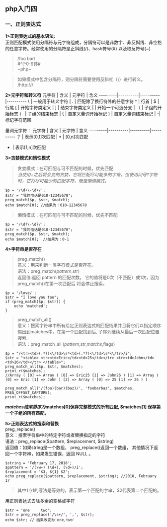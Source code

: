 ## php入门四<br>
### 一、正则表达式<br>
**1>正则表达式的基本语法:**<br>
正则匹配模式使用分隔符与元字符组成，分隔符可以是非数字、非反斜线、非空格的任意字符。经常使用的分隔符是正斜线(/)、hash符号(#) 以及取反符号(~)<br>
>/foo bar/<br>
#^[^0-9]$#<br>
~php~<br>

>如果模式中包含分隔符，则分隔符需要使用反斜杠（\）进行转义。<br>
/http:\/\//

**2>元字符和转义符**
元字符 |  含义   | 元字符 | 含义 
---------|----------|----------|----------
 \ | 一般用于转义字符 | . | 匹配除了换行符外的任意字符 
 ^ | 行首 | $ | 行尾 
 [ | 开始字符类定义 | ] | 结束字符类定义 
 | | 开始一个可选分支 | （ | 子组的开始标志 
 ） | 子组的结束标志 | { | 自定义量词开始标记
 } | 自定义量词结束标记 | -|标记字符范围

量词元字符：
元字符 |  含义   | 元字符 | 含义 
---------|----------|----------|----------
 ？ | 表示[0,1]次匹配 | * | [0,n]次匹配 
 +  | 表示[1,n]次匹配

**3>贪婪模式和惰性模式**
>贪婪模式：在可匹配与可不匹配的时候，优先匹配<br>
_当使用+之后将会变的贪婪，它将匹配尽可能多的字符，但使用问号?字符时，它将尽可能少的匹配字符，既是懒惰模式。_
```
$p = '/\d+\-\d+/';
$str = "我的电话是010-12345678";
preg_match($p, $str, $match);
echo $match[0]; //结果为：010-12345678
```

>懒惰模式：在可匹配与可不匹配的时候，优先不匹配
```
$p = '/\d?\-\d?/';
$str = "我的电话是010-12345678";
preg_match($p, $str, $match);
echo $match[0];  //结果为：0-1
```

**4>字符串是否存在**
>preg_match()<br>
    意义：用来判断一类字符模式是否存在。<br>
    语法：preg_match($pattern,$str)<br>
    返回值:返回 pattern 的匹配次数。 它的值将是0次（不匹配）或1次，因为preg_match()在第一次匹配后 将会停止搜索。
```
$p = '/love/';
$str = "I love you too";
if (preg_match($p, $str)) {
    echo 'matched';
}
```

>preg_match_all()<br>
    意义：搜索字符串中所有给定正则表达式的匹配结果并且将它们以指定顺序输出到matches中。在第一个匹配找到后, 子序列继续从最后一次匹配位置搜索.<br>
    语法：preg_match_all ($pattern,$str,$matchs,$flags)<br>
```
$p = "/<tr><td>(.*?)<\/td>\s*<td>(.*?)<\/td>\s*<\/tr>/i";
$str = "<table> <tr><td>Eric</td><td>25</td></tr> <tr><td>John</td><td>26</td></tr> </table>";
preg_match_all($p, $str, $matches);
print_r($matches);
//Array ( [0] => Array ( [0] => Eric25 [1] => John26 ) [1] => Array ( [0] => Eric [1] => John ) [2] => Array ( [0] => 25 [1] => 26 ) )
```

```
preg_match_all('/(foo)(bar)(baz)/', 'foobarbaz', $matches, PREG_OFFSET_CAPTURE);
print_r($matches);
```
**$matches结果排序为$matches[0]保存完整模式的所有匹配, $matches[1] 保存第一个子组的所有匹配，**

**5>正则表达式的搜索和替换**<br>
preg_replace()<br>
意义：搜索字符串中的特定字符或者替换指定的字符<br>
语法：preg_replace($pattern, $replacement, $string)<br>
返回值：如果string是一个数组， preg_replace()返回一个数组， 其他情况下返回一个字符串，如果发生错误，返回 NULL 。
```
$string = 'February 17, 2018';
$pattern = '/(\w+) (\d+), (\d+)/i';
$replacement = '$3, ${1} $2';
echo preg_replace($pattern, $replacement, $string); //2018, February 17
```
>其中${1}与$1的写法是等效的，表示第一个匹配的字串，$2代表第二个匹配的。

用正则表达式去除多余的空格或字符
```
$str = 'one     two';
$str = preg_replace('/\s+/', ',', $str);
echo $str; // 结果改变为'one,two'
```